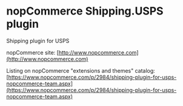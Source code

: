 ﻿nopCommerce Shipping.USPS plugin
===========
Shipping plugin for USPS

nopCommerce site: [http://www.nopcommerce.com](http://www.nopcommerce.com)

Listing on nopCommerce "extensions and themes" catalog: [https://www.nopcommerce.com/p/2984/shipping-plugin-for-usps-nopcommerce-team.aspx](https://www.nopcommerce.com/p/2984/shipping-plugin-for-usps-nopcommerce-team.aspx)
